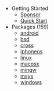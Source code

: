 - Getting Started
  - [Sponsor](https://xmake.io/#/about/sponsor)
  - [Quick Start](getting_started.md)
- Packages (159)
  - [android](packages/android.md)
  - [bsd](packages/bsd.md)
  - [cross](packages/cross.md)
  - [iphoneos](packages/iphoneos.md)
  - [linux](packages/linux.md)
  - [macosx](packages/macosx.md)
  - [mingw](packages/mingw.md)
  - [msys](packages/msys.md)
  - [windows](packages/windows.md)
